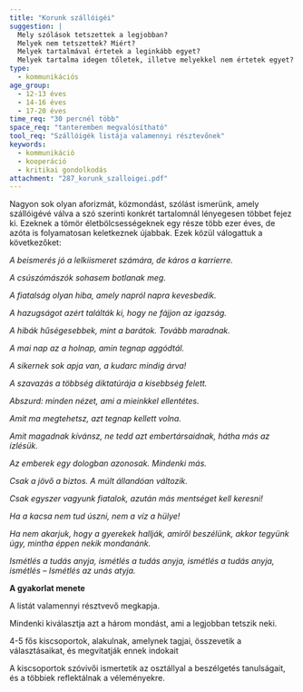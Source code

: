 ```yaml
---
title: "Korunk szállóigéi"
suggestion: | 
  Mely szólások tetszettek a legjobban? 
  Melyek nem tetszettek? Miért? 
  Melyek tartalmával értetek a leginkább egyet? 
  Melyek tartalma idegen tőletek, illetve melyekkel nem értetek egyet?
type:
  - kommunikációs
age_group:
  - 12-13 éves
  - 14-16 éves
  - 17-20 éves
time_req: "30 percnél több"
space_req: "tanteremben megvalósítható"
tool_req: "Szállóigék listája valamennyi résztevőnek"
keywords: 
  - kommunikáció
  - kooperáció
  - kritikai gondolkodás
attachment: "287_korunk_szalloigei.pdf"
---
```


Nagyon sok olyan aforizmát, közmondást, szólást ismerünk, amely szállóigévé válva a szó szerinti konkrét tartalomnál lényegesen többet fejez ki. Ezeknek a tömör életbölcsességeknek egy része több ezer éves, de azóta is folyamatosan keletkeznek újabbak. Ezek közül válogattuk a következőket:

 _A beismerés jó a lelkiismeret számára, de káros a karrierre._

 _A csúszómászók sohasem botlanak meg._

 _A fiatalság olyan hiba, amely napról napra kevesbedik._

 _A hazugságot azért találták ki, hogy ne fájjon az igazság._

 _A hibák hűségesebbek, mint a barátok. Tovább maradnak._

 _A mai nap az a holnap, amin tegnap aggódtál._

 _A sikernek sok apja van, a kudarc mindig árva!_

 _A szavazás a többség diktatúrája a kisebbség felett._

 _Abszurd: minden nézet, ami a mieinkkel ellentétes._

 _Amit ma megtehetsz, azt tegnap kellett volna._

 _Amit magadnak kívánsz, ne tedd azt embertársaidnak, hátha más az ízlésük._

 _Az emberek egy dologban azonosak. Mindenki más._

 _Csak a jövő a biztos. A múlt állandóan változik._

 _Csak egyszer vagyunk fiatalok, azután más mentséget kell keresni!_

 _Ha a kacsa nem tud úszni, nem a víz a hülye!_

 _Ha nem akarjuk, hogy a gyerekek hallják, amiről beszélünk, akkor tegyünk úgy, mintha éppen nekik mondanánk._

 _Ismétlés a tudás anyja, ismétlés a tudás anyja, ismétlés a tudás anyja, ismétlés – Ismétlés az unás atyja._

 **A gyakorlat menete**

A listát valamennyi résztvevő megkapja.

Mindenki kiválasztja azt a három mondást, ami a legjobban tetszik neki.

4-5 fős kiscsoportok, alakulnak, amelynek tagjai, összevetik a választásaikat, és megvitatják ennek indokait

A kiscsoportok szóvivői ismertetik az osztállyal a beszélgetés tanulságait, és a többiek reflektálnak a véleményekre.
  
  
